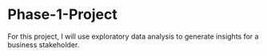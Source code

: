 # Phase-1-Project
For this project, I will use exploratory data analysis to generate insights for a business stakeholder.
